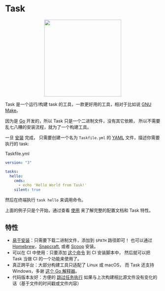 # Task

<div align="center">
  <img id="logo" src="https://taskfile.dev/img/logo.svg" height="250px" width="250px" />
</div>

Task 是一个运行/构建 task 的工具，一款更好用的工具，相对于比如说 [GNU Make][make]。

因为是 [Go][go] 开发的，所以 Task 只是一个二进制文件，没有其它依赖，
所以不需要乱七八糟的安装流程，就为了一个构建工具。

一旦 [安装](installation.zh.md) 完成，
只需要创建一个名为 `Taskfile.yml` 的 [YAML][yaml] 文件，描述你需要执行的 task:

Taskfile.yml

```yaml
version: "3"

tasks:
  hello:
    cmds:
      - echo 'Hello World from Task!'
    silent: true
```

然后在终端执行 `task hello` 来调用命令。

上面的例子只是个开始，通过查看 [使用](/usage) 来了解完整的配置文档和 Task 特性。

## 特性

- [易于安装](installation.zh.md)：只需要下载二进制文件，添加到 `$PATH` 路径即可！
  也可以通过 [Homebrew][homebrew]，[Snapcraft][snapcraft], 或者 [Scoop][scoop] 安装。
- 可以在 CI 中使用：只要添加 [这个命令](installation.zh.md#安装脚本) 到 CI 安装脚本中，
  然后就可以把 Task 当做 CI 的一个功能来使用了。
- 真正跨平台：大部分构建工具只适配了 Linux 或 macOS，
  而 Task 还支持 Windows，多谢 [这个 Go 解释器](sh)。
- 代码版本友好：方便的 [跳过任务执行](/usage.zh.md#节省非必要工作)
  如果与上次构建相比源文件没有变化的话（基于文件的时间戳或文件内容）

[make]: https://www.gnu.org/software/make/
[go]: https://go.dev/
[yaml]: http://yaml.org/
[homebrew]: https://brew.sh/
[snapcraft]: https://snapcraft.io/
[scoop]: https://scoop.sh/
[sh]: https://github.com/mvdan/sh
